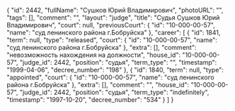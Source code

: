 {
    "id": 2442,
    "fullName": "Сушков Юрий Владимирович",
    "photoURL": "",
    "tags": [],
    "comment": "",
    "layout": "judge",
    "title": "Судья Сушков Юрий Владимирович",
    "court": null,
    "previousCourt": {
        "id": "10-000-00-57",
        "name": "суд ленинского района г.Бобруйска"
    },
    "career": [
        {
            "id": 1841,
            "term": null,
            "type": "released",
            "court": {
                "id": "10-000-00-57",
                "name": "суд ленинского района г.Бобруйска"
            },
            "extra": [],
            "comment": "невозможность нахождения на должности",
            "house_id": "10-000-00-57",
            "judge_id": 2442,
            "position": "судья",
            "term_type": "",
            "timestamp": "1999-04-06",
            "decree_number": "198"
        },
        {
            "id": 1840,
            "term": null,
            "type": "appointed",
            "court": {
                "id": "10-000-00-57",
                "name": "суд ленинского района г.Бобруйска"
            },
            "extra": [],
            "comment": "",
            "house_id": "10-000-00-57",
            "judge_id": 2442,
            "position": "судья",
            "term_type": "indefinitely",
            "timestamp": "1997-10-20",
            "decree_number": "534"
        }
    ]
}